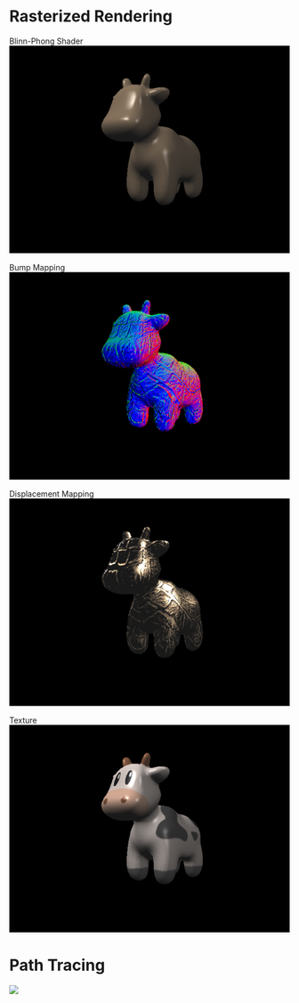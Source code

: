 # Rasterized Rendering
Blinn-Phong Shader
![](img/phong.png)

Bump Mapping
![](img/bump.png)

Displacement Mapping
![](img/displacement.png)

Texture
![](img/texture.png)

# Path Tracing
![](img/Comparision.png)